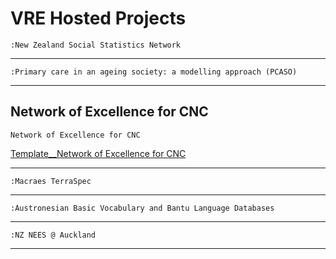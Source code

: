 # VRE Hosted Projects

`:New Zealand Social Statistics Network`


---

`:Primary care in an ageing society: a modelling approach (PCASO)`


---

## Network of Excellence for CNC

`Network of Excellence for CNC`

[Template__Network of Excellence for CNC](network-of-excellence-for-cnc.md)


---

`:Macraes TerraSpec`


---

`:Austronesian Basic Vocabulary and Bantu Language Databases`


---

`:NZ NEES @ Auckland`


---
